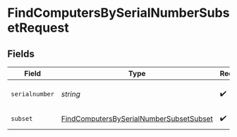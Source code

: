 # FindComputersBySerialNumberSubsetRequest


## Fields

| Field                                                                                                         | Type                                                                                                          | Required                                                                                                      | Description                                                                                                   |
| ------------------------------------------------------------------------------------------------------------- | ------------------------------------------------------------------------------------------------------------- | ------------------------------------------------------------------------------------------------------------- | ------------------------------------------------------------------------------------------------------------- |
| `serialnumber`                                                                                                | *string*                                                                                                      | :heavy_check_mark:                                                                                            | Serial number to filter by                                                                                    |
| `subset`                                                                                                      | [FindComputersBySerialNumberSubsetSubset](../../models/operations/findcomputersbyserialnumbersubsetsubset.md) | :heavy_check_mark:                                                                                            | Subset to filter by                                                                                           |